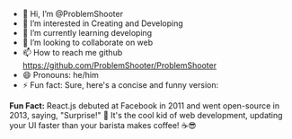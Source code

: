 - 👋 Hi, I’m @ProblemShooter
- 👀 I’m interested in Creating and Developing
- 🌱 I’m currently learning developing
- 💞️ I’m looking to collaborate on web
- 📫 How to reach me github https://github.com/ProblemShooter/ProblemShooter
- 😄 Pronouns: he/him
- ⚡ Fun fact: Sure, here's a concise and funny version:

**Fun Fact:** React.js debuted at Facebook in 2011 and went open-source in 2013, saying, "Surprise!" 🎉 It's the cool kid of web development, updating your UI faster than your barista makes coffee! ☕😎

<!---
ProblemShooter/ProblemShooter is a ✨ special ✨ repository because its `README.md` (this file) appears on your GitHub profile.
You can click the Preview link to take a look at your changes.
--->
